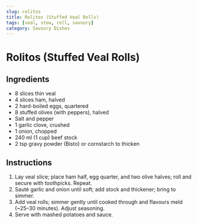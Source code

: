 ```yaml
---
slug: rolitos
title: Rolitos (Stuffed Veal Rolls)
tags: [veal, stew, roll, savoury]
category: Savoury Dishes
---
```


# Rolitos (Stuffed Veal Rolls)

## Ingredients

- 8 slices thin veal
- 4 slices ham, halved
- 2 hard-boiled eggs, quartered
- 8 stuffed olives (with peppers), halved
- Salt and pepper
- 1 garlic clove, crushed
- 1 onion, chopped
- 240 ml (1 cup) beef stock
- 2 tsp gravy powder (Bisto) or cornstarch to thicken

## Instructions

1. Lay veal slice; place ham half, egg quarter, and two olive halves; roll and secure with toothpicks. Repeat.
2. Sauté garlic and onion until soft; add stock and thickener; bring to simmer.
3. Add veal rolls; simmer gently until cooked through and flavours meld (~25–30 minutes). Adjust seasoning.
4. Serve with mashed potatoes and sauce.
